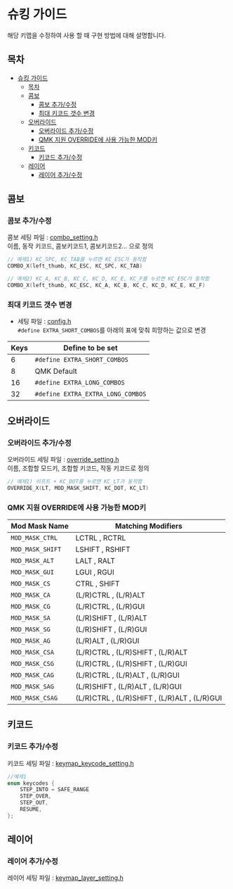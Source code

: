 # 슈킹 가이드

해당 키맵을 수정하여 사용 할 때 구현 방법에 대해 설명합니다.

## 목차

- [슈킹 가이드](#슈킹-가이드)
  - [목차](#목차)
  - [콤보](#콤보)
    - [콤보 추가/수정](#콤보-추가수정)
    - [최대 키코드 갯수 변경](#최대-키코드-갯수-변경)
  - [오버라이드](#오버라이드)
    - [오버라이드 추가/수정](#오버라이드-추가수정)
    - [QMK 지원 OVERRIDE에 사용 가능한 MOD키](#qmk-지원-override에-사용-가능한-mod키)
  - [키코드](#키코드)
    - [키코드 추가/수정](#키코드-추가수정)
  - [레이어](#레이어)
    - [레이어 추가/수정](#레이어-추가수정)

## 콤보

### 콤보 추가/수정

콤보 세팅 파일 : [combo_setting.h](../../keymap_helper/settings/combo_setting.h)  
이름, 동작 키코드, 콤보키코드1, 콤보키코드2... 으로 정의

```h
// 예제1) KC_SPC, KC_TAB를 누르면 KC_ESC가 동작함
COMBO_X(left_thumb, KC_ESC, KC_SPC, KC_TAB)

// 예제2) KC_A, KC_B, KC_C, KC_D, KC_E, KC_F를 누르면 KC_ESC가 동작함
COMBO_X(left_thumb, KC_ESC, KC_A, KC_B, KC_C, KC_D, KC_E, KC_F)
```

### 최대 키코드 갯수 변경

-   세팅 파일 : [config.h](../../config.h)  
    `#define EXTRA_SHORT_COMBOS`를 아래의 표에 맞춰 희망하는 값으로 변경

| Keys | Define to be set                  |
| ---- | --------------------------------- |
| 6    | `#define EXTRA_SHORT_COMBOS`      |
| 8    | QMK Default                       |
| 16   | `#define EXTRA_LONG_COMBOS`       |
| 32   | `#define EXTRA_EXTRA_LONG_COMBOS` |

## 오버라이드

### 오버라이드 추가/수정

오버라이드 세팅 파일 : [override_setting.h](../../keymap_helper/settings/override_setting.h)  
이름, 조합할 모드키, 조합할 키코드, 작동 키코드로 정의

```h
// 예제1) 쉬프트 + KC_DOT를 누르면 KC_LT가 동작함
OVERRIDE_X(LT, MOD_MASK_SHIFT, KC_DOT, KC_LT)
```

### QMK 지원 OVERRIDE에 사용 가능한 MOD키
| Mod Mask Name      | Matching Modifiers                             |
|--------------------|------------------------------------------------|
| `MOD_MASK_CTRL`    | LCTRL       , RCTRL                            |
| `MOD_MASK_SHIFT`   | LSHIFT      , RSHIFT                           |
| `MOD_MASK_ALT`     | LALT        , RALT                             |
| `MOD_MASK_GUI`     | LGUI        , RGUI                             |
| `MOD_MASK_CS`      | CTRL        , SHIFT                            |
| `MOD_MASK_CA`      | (L/R)CTRL   , (L/R)ALT                         |
| `MOD_MASK_CG`      | (L/R)CTRL   , (L/R)GUI                         |
| `MOD_MASK_SA`      | (L/R)SHIFT  , (L/R)ALT                         |
| `MOD_MASK_SG`      | (L/R)SHIFT  , (L/R)GUI                         |
| `MOD_MASK_AG`      | (L/R)ALT    , (L/R)GUI                         |
| `MOD_MASK_CSA`     | (L/R)CTRL   , (L/R)SHIFT , (L/R)ALT            |
| `MOD_MASK_CSG`     | (L/R)CTRL   , (L/R)SHIFT , (L/R)GUI            |
| `MOD_MASK_CAG`     | (L/R)CTRL   , (L/R)ALT   , (L/R)GUI            |
| `MOD_MASK_SAG`     | (L/R)SHIFT  , (L/R)ALT   , (L/R)GUI            |
| `MOD_MASK_CSAG`    | (L/R)CTRL   , (L/R)SHIFT , (L/R)ALT , (L/R)GUI |


## 키코드

### 키코드 추가/수정
키코드 세팅 파일 : [keymap_keycode_setting.h](../../keymap_helper/settings/keymap_keycode_setting.h)  
```h
//예제1
enum keycodes {
	STEP_INTO = SAFE_RANGE
	STEP_OVER,
	STEP_OUT,
	RESUME,
};
```

## 레이어

### 레이어 추가/수정
레이어 세팅 파일 : [keymap_layer_setting.h](../../keymap_helper/settings/keymap_layer_setting.h)  